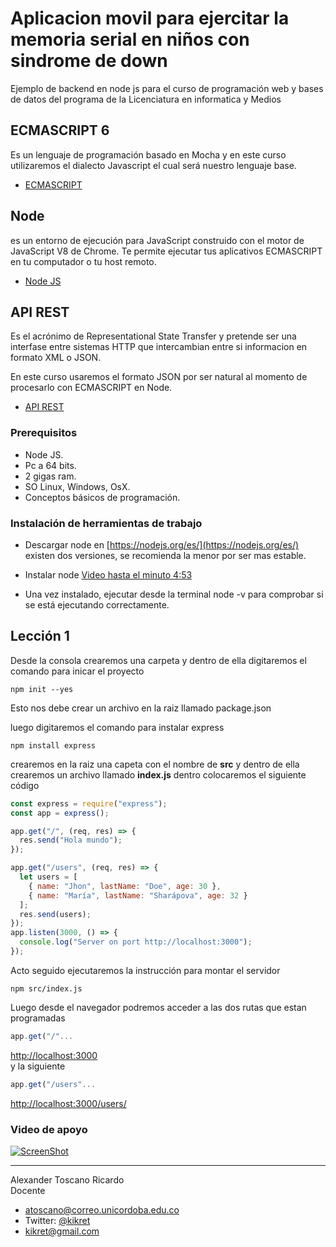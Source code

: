 # Aplicacion movil para ejercitar la memoria serial en niños con sindrome de down


Ejemplo de backend en node js para el curso de programación web y bases de datos del programa de la Licenciatura en informatica y Medios

## ECMASCRIPT 6

Es un lenguaje de programación basado en Mocha y en este curso utilizaremos el dialecto Javascript el cual será nuestro lenguaje base.

- [ECMASCRIPT](http://www.ecma-international.org/publications/standards/Ecma-262.htm)

## Node

es un entorno de ejecución para JavaScript construido con el motor de JavaScript V8 de Chrome. Te permite ejecutar tus aplicativos ECMASCRIPT en tu computador o tu host remoto.

- [Node JS](https://nodejs.org/es/)

## API REST

Es el acrónimo de Representational State Transfer y pretende ser una interfase entre sistemas HTTP que intercambian entre si informacion en formato XML o JSON.

En este curso usaremos el formato JSON por ser natural al momento de procesarlo con ECMASCRIPT en Node.

- [API REST](https://juanda.gitbooks.io/webapps/content/api/arquitectura-api-rest.html)

### Prerequisitos

- Node JS.
- Pc a 64 bits.
- 2 gigas ram.
- SO Linux, Windows, OsX.
- Conceptos básicos de programación.

### Instalación de herramientas de trabajo

- Descargar node en [https://nodejs.org/es/](https://nodejs.org/es/) existen dos versiones, se recomienda la menor por ser mas estable.

- Instalar node [Video hasta el minuto 4:53](https://www.youtube.com/watch?v=mkUcTO2oduE)

- Una vez instalado, ejecutar desde la terminal node -v para comprobar si se está ejecutando correctamente.

## Lección 1

Desde la consola crearemos una carpeta y dentro de ella digitaremos el comando para inicar el proyecto

```
npm init --yes
```

Esto nos debe crear un archivo en la raiz llamado package.json

luego digitaremos el comando para instalar express

```
npm install express
```

crearemos en la raiz una capeta con el nombre de <b>src</b> y dentro de ella crearemos un archivo llamado <b>index.js</b> dentro colocaremos el siguiente código

```javascript
const express = require("express");
const app = express();

app.get("/", (req, res) => {
  res.send("Hola mundo");
});

app.get("/users", (req, res) => {
  let users = [
    { name: "Jhon", lastName: "Doe", age: 30 },
    { name: "María", lastName: "Sharápova", age: 32 }
  ];
  res.send(users);
});
app.listen(3000, () => {
  console.log("Server on port http://localhost:3000");
});
```

Acto seguido ejecutaremos la instrucción para montar el servidor

```
npm src/index.js
```

Luego desde el navegador podremos acceder a las dos rutas que estan programadas

```javascript
app.get("/"...
```

[http://localhost:3000](http://localhost:3000)
<br> y la siguiente

```javascript
app.get("/users"...
```

[http://localhost:3000/users/](http://localhost:3000/users/)

### Video de apoyo

[![ScreenShot](https://i.ytimg.com/vi/kCLojj_u8mA/1.jpg)](https://youtu.be/kCLojj_u8mA)

---

Alexander Toscano Ricardo
<br>Docente

- [atoscano@correo.unicordoba.edu.co](atoscano@correo.unicordoba.edu.co)
- Twitter: [@kikret](@kikret)
- kikret@gmail.com
